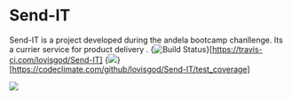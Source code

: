 # Send-IT 
Send-IT is a project developed during the andela bootcamp chanllenge. Its a currier service for product delivery .
{<img src="https://travis-ci.com/lovisgod/Send-IT.svg?branch=master" alt="Build Status" />}[https://travis-ci.com/lovisgod/Send-IT]
{<img src="https://api.codeclimate.com/v1/badges/ea9d717436a554bafe62/test_coverage" />}[https://codeclimate.com/github/lovisgod/Send-IT/test_coverage]

<a href="https://codeclimate.com/github/lovisgod/Send-IT/maintainability"><img src="https://api.codeclimate.com/v1/badges/ea9d717436a554bafe62/maintainability" /></a>
